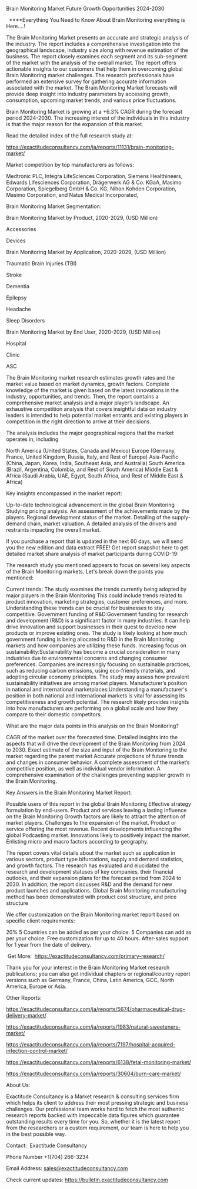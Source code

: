 Brain Monitoring Market Future Growth Opportunities 2024-2030

  ****Everything You Need to Know About Brain Monitoring everything is Here....!

The Brain Monitoring Market presents an accurate and strategic analysis of the industry. The report includes a comprehensive investigation into the geographical landscape, industry size along with revenue estimation of the business. The report closely examines each segment and its sub-segment of the market with the analysis of the overall market. The report offers actionable insights to our customers that help them in overcoming global Brain Monitoring market challenges. The research professionals have performed an extensive survey for gathering accurate information associated with the market. The Brain Monitoring Market forecasts will provide deep insight into industry parameters by accessing growth, consumption, upcoming market trends, and various price fluctuations.

Brain Monitoring Market is growing at a +6.3% CAGR during the forecast period 2024-2030. The increasing interest of the individuals in this industry is that the major reason for the expansion of this market.

Read the detailed index of the full research study at:

https://exactitudeconsultancy.com/ja/reports/11131/brain-monitoring-market/

Market competition by top manufacturers as follows:

Medtronic PLC, Integra LifeSciences Corporation, Siemens Healthineers, Edwards Lifesciences Corporation, Drägerwerk AG & Co. KGaA, Masimo Corporation, Spiegelberg GmbH & Co. KG, Nihon Kohden Corporation, Masimo Corporation, and Natus Medical Incorporated,

Brain Monitoring Market Segmentation:

Brain Monitoring Market by Product, 2020-2029, (USD Million)

Accessories

Devices

Brain Monitoring Market by Application, 2020-2029, (USD Million)

Traumatic Brain Injuries (TBI)

Stroke

Dementia

Epilepsy

Headache

Sleep Disorders

Brain Monitoring Market by End User, 2020-2029, (USD Million)

Hospital

Clinic

ASC

The Brain Monitoring market research estimates growth rates and the market value based on market dynamics, growth factors. Complete knowledge of the market is given based on the latest innovations in the industry, opportunities, and trends. Then, the report contains a comprehensive market analysis and a major player’s landscape. An exhaustive competition analysis that covers insightful data on industry leaders is intended to help potential market entrants and existing players in competition in the right direction to arrive at their decisions.

The analysis includes the major geographical regions that the market operates in, including

North America (United States, Canada and Mexico)
Europe (Germany, France, United Kingdom, Russia, Italy, and Rest of Europe)
Asia-Pacific (China, Japan, Korea, India, Southeast Asia, and Australia)
South America (Brazil, Argentina, Colombia, and Rest of South America)
Middle East & Africa (Saudi Arabia, UAE, Egypt, South Africa, and Rest of Middle East & Africa)

Key insights encompassed in the market report:

Up-to-date technological advancement in the global Brain Monitoring
Studying pricing analysis.
An assessment of the achievements made by the players.
Regional development status of the market.
Detailing of the supply-demand chain, market valuation.
A detailed analysis of the drivers and restraints impacting the overall market.

If you purchase a report that is updated in the next 60 days, we will send you the new edition and data extract FREE! Get report snapshot here to get detailed market share analysis of market participants during COVID-19:

The research study you mentioned appears to focus on several key aspects of the Brain Monitoring markets. Let's break down the points you mentioned:

Current trends: The study examines the trends currently being adopted by major players in the Brain Monitoring This could include trends related to product innovation, marketing strategies, customer preferences, and more. Understanding these trends can be crucial for businesses to stay competitive.
Government funding of R&D:Government funding for research and development (R&D) is a significant factor in many industries. It can help drive innovation and support businesses in their quest to develop new products or improve existing ones. The study is likely looking at how much government funding is being allocated to R&D in the Brain Monitoring markets and how companies are utilizing these funds.
Increasing focus on sustainability:Sustainability has become a crucial consideration in many industries due to environmental concerns and changing consumer preferences. Companies are increasingly focusing on sustainable practices, such as reducing carbon emissions, using eco-friendly materials, and adopting circular economy principles. The study may assess how prevalent sustainability initiatives are among market players.
Manufacturer’s position in national and international marketplaces:Understanding a manufacturer's position in both national and international markets is vital for assessing its competitiveness and growth potential. The research likely provides insights into how manufacturers are performing on a global scale and how they compare to their domestic competitors.

What are the major data points in this analysis on the Brain Monitoring?

CAGR of the market over the forecasted time.
Detailed insights into the aspects that will drive the development of the Brain Monitoring from 2024 to 2030.
Exact estimate of the size and input of the Brain Monitoring to the market regarding the parent market
Accurate projections of future trends and changes in consumer behavior. A complete assessment of the market’s competitive position, as well as individual vendor information.
A comprehensive examination of the challenges preventing supplier growth in the Brain Monitoring.

Key Answers in the Brain Monitoring Market Report:

Possible users of this report in the global Brain Monitoring
Effective strategy formulation by end-users.
Product and services leaving a lasting influence on the Brain Monitoring
Growth factors are likely to attract the attention of market players.
Challenges to the expansion of the market.
Product or service offering the most revenue.
Recent developments influencing the global Podcasting market.
Innovations likely to positively impact the market.
Enlisting micro and macro factors according to geography.

The report covers vital details about the market such as application in various sectors, product type bifurcations, supply and demand statistics, and growth factors. The research has evaluated and elucidated the research and development statuses of key companies, their financial outlooks, and their expansion plans for the forecast period from 2024 to 2030. In addition, the report discusses R&D and the demand for new product launches and applications. Global Brain Monitoring manufacturing method has been demonstrated with product cost structure, and price structure

We offer customization on the Brain Monitoring market report based on specific client requirements:

20%
5 Countries can be added as per your choice.
5 Companies can add as per your choice.
Free customization for up to 40 hours.
After-sales support for 1 year from the date of delivery.

 Get More:  https://exactitudeconsultancy.com/primary-research/

Thank you for your interest in the Brain Monitoring Market research publications; you can also get individual chapters or regional/country report versions such as Germany, France, China, Latin America, GCC, North America, Europe or Asia.

Other Reports:

https://exactitudeconsultancy.com/ja/reports/5674/pharmaceutical-drug-delivery-market/

https://exactitudeconsultancy.com/ja/reports/1983/natural-sweeteners-market/

https://exactitudeconsultancy.com/ja/reports/7197/hospital-acquired-infection-control-market/

https://exactitudeconsultancy.com/ja/reports/6138/fetal-monitoring-market/

https://exactitudeconsultancy.com/ja/reports/30604/burn-care-market/

About Us:

Exactitude Consultancy is a Market research & consulting services firm which helps its client to address their most pressing strategic and business challenges. Our professional team works hard to fetch the most authentic research reports backed with impeccable data figures which guarantee outstanding results every time for you. So, whether it is the latest report from the researchers or a custom requirement, our team is here to help you in the best possible way.

Contact:  Exactitude Consultancy

Phone Number +1(704) 266-3234

Email Address: sales@exactitudeconsultancy.com

Check current updates: https://bulletin.exactitudeconsultancy.com
